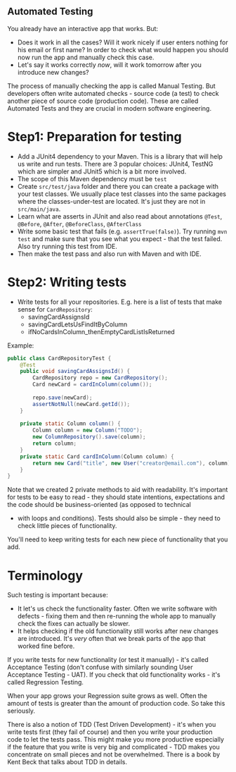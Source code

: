 Automated Testing
---

You already have an interactive app that works. But:

* Does it work in all the cases? Will it work nicely if user enters nothing for his email or first name? In order
to check what would happen you should now run the app and manually check this case.
* Let's say it works correctly _now_, will it work tomorrow after you introduce new changes?

The process of manually checking the app is called Manual Testing. But developers often write automated checks - 
source code (a test) to check another piece of source code (production code). These are called Automated Tests
and they are crucial in modern software engineering.

# Step1: Preparation for testing

* Add a JUnit4 dependency to your Maven. This is a library that will help us write and run tests. There are 3 
popular choices: JUnit4, TestNG which are simpler and JUnit5 which is a bit more involved.
* The scope of this Maven dependency must be `test`
* Create `src/test/java` folder and there you can create a package with your test classes. We usually place
test classes into the same packages where the classes-under-test are located. It's just they are not in 
`src/main/java`.
* Learn what are asserts in JUnit and also read about annotations `@Test`, `@Before`, `@After`, 
`@BeforeClass`, `@AfterClass`
* Write some basic test that fails (e.g. `assertTrue(false)`). Try running `mvn test` and make sure that 
you see what you expect - that the test failed. Also try running this test from IDE. 
* Then make the test pass and also run with Maven and with IDE.

# Step2: Writing tests

* Write tests for all your repositories. E.g. here is a list of tests that make sense for `CardRepository`:
   * savingCardAssignsId
   * savingCardLetsUsFindItByColumn
   * ifNoCardsInColumn_thenEmptyCardListIsReturned
   
Example:

```java
public class CardRepositoryTest {
    @Test
    public void savingCardAssignsId() {
        CardRepository repo = new CardRepository();
        Card newCard = cardInColumn(column());
        
        repo.save(newCard);
        assertNotNull(newCard.getId());
    }
    
    private static Column column() {
        Column column = new Column("TODO");
        new ColumnRepository().save(column);
        return column;
    }
    private static Card cardInColumn(Column column) {
        return new Card("title", new User("creator@email.com"), column);
    }
}
```

Note that we created 2 private methods to aid with readability. It's important for tests to be easy to read - 
they should state intentions, expectations and the code should be business-oriented (as opposed to technical 
- with loops and conditions). Tests should also be simple - they need to check little pieces of functionality. 

You'll need to keep writing tests for each new piece of functionality that you add.

# Terminology

Such testing is important because:

* It let's us check the functionality faster. Often we write software with defects - fixing them and then 
re-running the whole app to manually check the fixes can actually be slower.
* It helps checking if the old functionality still works after new changes are introduced. It's _very_ often
that we break parts of the app that worked fine before.

If you write tests for new functionality (or test it manually) - it's called Acceptance Testing (don't confuse 
with similarly sounding User Acceptance Testing - UAT). If you check that old functionality works - it's called 
Regression Testing. 

When your app grows your Regression suite grows as well. Often the amount of tests is greater than the amount of
production code. So take this seriously. 

There is also a notion of TDD (Test Driven Development) - it's when you write tests first (they fail of course)
and then you write your production code to let the tests pass. This might make you more productive especially
if the feature that you write is very big and complicated - TDD makes you concentrate on small pieces and not be
overwhelmed. There is a book by Kent Beck that talks about TDD in details. 